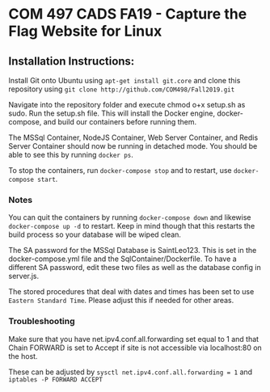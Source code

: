 # COM 497 CADS FA19 - Capture the Flag Website for Linux

<h2>Installation Instructions:</h2>

Install Git onto Ubuntu using `apt-get install git.core` and clone this repository using `git clone http://github.com/COM498/Fall2019.git`

Navigate into the repository folder and execute chmod o+x setup.sh as sudo. Run the setup.sh file. This will install the Docker engine, docker-compose, and build our containers before running them.

The MSSql Container, NodeJS Container, Web Server Container, and Redis Server Container should now be running in detached mode. You should be able to see this by running `docker ps`.

To stop the containers, run `docker-compose stop` and to restart, use `docker-compose start`.

<h3>Notes</h3>

You can quit the containers by running `docker-compose down` and likewise `docker-compose up -d` to restart. Keep in mind though that this restarts the build process so your database will be wiped clean.

The SA password for the MSSql Database is SaintLeo123. This is set in the docker-compose.yml file and the SqlContainer/Dockerfile. To have a different SA password, edit these two files as well as the database config in server.js.

The stored procedures that deal with dates and times has been set to use `Eastern Standard Time`. Please adjust this if needed for other areas.

<h3>Troubleshooting</h3>

Make sure that you have net.ipv4.conf.all.forwarding set equal to 1 and that Chain FORWARD is set to Accept if site is not accessible via localhost:80 on the host.

These can be adjusted by `sysctl net.ipv4.conf.all.forwarding = 1` and `iptables -P FORWARD ACCEPT`
